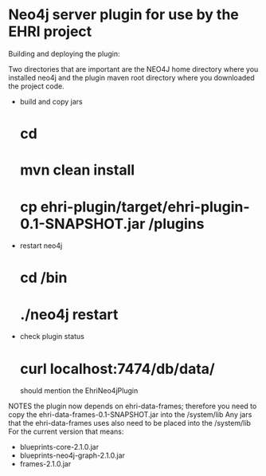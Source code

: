 Neo4j server plugin for use by the EHRI project
===============================================

  Building and deploying the plugin:
  
  Two directories that are important are the NEO4J home directory <neo4j-home> where you installed neo4j 
  and the plugin maven root directory <neo4j-ehri-plugin> where you downloaded the project code.
- build and copy jars
  # cd <neo4j-ehri-plugin>
  # mvn clean install
  # cp ehri-plugin/target/ehri-plugin-0.1-SNAPSHOT.jar <neo4j-home>/plugins   
- restart neo4j
  # cd <neo4j-home>/bin
  # ./neo4j restart
- check plugin status
  # curl localhost:7474/db/data/
  should mention the EhriNeo4jPlugin

NOTES
the plugin now depends on ehri-data-frames; 
therefore you need to copy the ehri-data-frames-0.1-SNAPSHOT.jar into the 
<neo4j-home>/system/lib
Any jars that the ehri-data-frames uses also need to be placed into the 
<neo4j-home>/system/lib
For the current version that means:
- blueprints-core-2.1.0.jar
- blueprints-neo4j-graph-2.1.0.jar
- frames-2.1.0.jar

